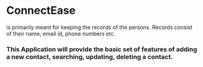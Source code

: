 <html>
  <head></head>
  <body>
   <h1>ConnectEase </h1>  
    <p>is primarily meant for keeping the records of the persons. Records  consist of their name, email id, phone numbers etc.</p>
    <h3>This Application will provide the basic set of features of adding a new contact, searching, updating, deleting a contact.</h3>
  </body>

</html>


